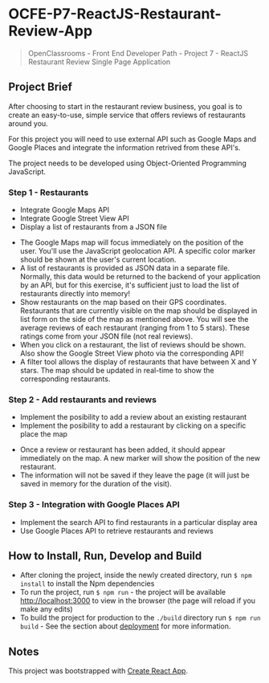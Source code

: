# OCFE-P7-ReactJS-Restaurant-Review-App
> OpenClassrooms - Front End Developer Path - Project 7 - ReactJS Restaurant Review Single Page Application

## Project Brief 
  After choosing to start in the restaurant review business, you goal is to create an easy-to-use, simple service that offers reviews of restaurants around you.

  For this project you will need to use external API such as Google Maps and Google Places and integrate the information retrived from these API's.

  The project needs to be developed using Object-Oriented Programming JavaScript.

### Step 1 - Restaurants
  * Integrate Google Maps API
  * Integrate Google Street View API
  * Display a list of restaurants from a JSON file

  - The Google Maps map will focus immediately on the position of the user. You'll use the JavaScript geolocation API. A specific color marker should be shown at the user's current location.
  - A list of restaurants is provided as JSON data in a separate file. Normally, this data would be returned to the backend of your application by an API, but for this exercise, it's sufficient just to load the list of restaurants directly into memory!
  - Show restaurants on the map based on their GPS coordinates. Restaurants that are currently visible on the map should be displayed in list form on the side of the map as mentioned above. You will see the average reviews of each restaurant (ranging from 1 to 5 stars). These ratings come from your JSON file (not real reviews).
  - When you click on a restaurant, the list of reviews should be shown. Also show the Google Street View photo via the corresponding API! 
  - A filter tool allows the display of restaurants that have between X and Y stars. The map should be updated in real-time to show the corresponding restaurants.

### Step 2 - Add restaurants and reviews
  * Implement the posibility to add a review about an existing restaurant
  * Implement the posibility to add a restaurant by clicking on a specific place the map

  - Once a review or restaurant has been added, it should appear immediately on the map. A new marker will show the position of the new restaurant.
  - The information will not be saved if they leave the page (it will just be saved in memory for the duration of the visit).

### Step 3 - Integration with Google Places API
  * Implement the search API to find restaurants in a particular display area
  * Use Google Places API to retrieve restaurants and reviews

## How to Install, Run, Develop and Build

* After cloning the project, inside the newly created directory, run `$ npm install` to install the Npm dependencies
* To run the project, run `$ npm run` - the project will be available [http://localhost:3000](http://localhost:3000) to view in the browser (the page will reload if you make any edits)
* To build the project for production to the `./build` directory run `$ npm run build` - See the section about [deployment](https://facebook.github.io/create-react-app/docs/deployment) for more information.

## Notes
This project was bootstrapped with [Create React App](https://github.com/facebook/create-react-app).